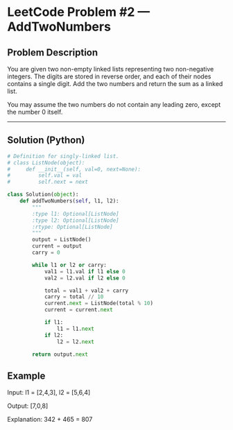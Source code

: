 # LeetCode Problem #2 — AddTwoNumbers

## Problem Description
You are given two non-empty linked lists representing two non-negative integers. The digits are stored in reverse order, and each of their nodes contains a single digit. Add the two numbers and return the sum as a linked list.

You may assume the two numbers do not contain any leading zero, except the number 0 itself.

---

## Solution (Python)

```python
# Definition for singly-linked list.
# class ListNode(object):
#     def __init__(self, val=0, next=None):
#         self.val = val
#         self.next = next

class Solution(object):
    def addTwoNumbers(self, l1, l2):
        """
        :type l1: Optional[ListNode]
        :type l2: Optional[ListNode]
        :rtype: Optional[ListNode]
        """
        output = ListNode()
        current = output
        carry = 0

        while l1 or l2 or carry:
            val1 = l1.val if l1 else 0
            val2 = l2.val if l2 else 0

            total = val1 + val2 + carry
            carry = total // 10
            current.next = ListNode(total % 10)
            current = current.next

            if l1:
                l1 = l1.next
            if l2:
                l2 = l2.next

        return output.next
```
## Example

Input: l1 = [2,4,3], l2 = [5,6,4]

Output: [7,0,8]

Explanation: 342 + 465 = 807
